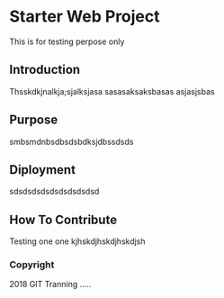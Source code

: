 # Starter Web Project

This is for testing perpose only
## Introduction

Thsskdkjnalkja;sjalksjasa sasasaksaksbasas asjasjsbas
## Purpose

smbsmdnbsdbsdsbdksjdbssdsds

## Diployment 

sdsdsdsdsdsdsdsdsdsd

## How To Contribute

Testing one one kjhskdjhskdjhskdjsh

### Copyright 

2018 GIT Tranning .....

